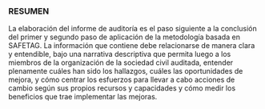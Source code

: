 ### RESUMEN        
La elaboración del informe de auditoría es el paso siguiente a la conclusión del primer y segundo paso de aplicación de la metodología basada en SAFETAG. La información que contiene debe relacionarse de manera clara y entendible, bajo una narrativa descriptiva que permita luego a los miembros de la organización de la sociedad civil auditada, entender plenamente cuáles han sido los hallazgos, cuáles las oportunidades de mejora, y cómo centrar los esfuerzos para llevar a cabo acciones de cambio según sus propios recursos y capacidades y cómo medir los beneficios que trae implementar las mejoras.

